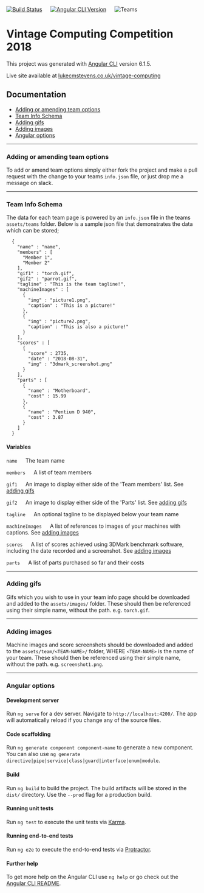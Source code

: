 [![Build Status][travis ci img]][travis ci] &emsp;
[![Angular CLI Version][angular cli img]][angular cli] &emsp;
![Teams][teams img]

# Vintage Computing Competition 2018

This project was generated with [Angular CLI](https://github.com/angular/angular-cli) version 6.1.5.

Live site available at [lukecmstevens.co.uk/vintage-computing](http://lukecmstevens.co.uk/vintage-computing)

## Documentation
 - [Adding or amending team options](#Adding-or-amending-team-options)
 - [Team Info Schema](#team-info-schema)
 - [Adding gifs](#adding-gifs)
 - [Adding images](#adding-images)
 - [Angular options](#angular-options)

 ---

### Adding or amending team options

To add or amend team options simply either fork the project and make a pull request with the change to your teams `info.json` file, or just drop me a message on slack.

---

### Team Info Schema

The data for each team page is powered by an `info.json` file in the teams `assets/teams` folder.
Below is a sample json file that demonstrates the data which can be stored;
```
  {
    "name" : "name",
    "members" : [
      "Member 1",
      "Member 2"
    ],
    "gif1" : "torch.gif",
    "gif2" : "parrot.gif",
    "tagline" : "This is the team tagline!",
    "machineImages" : [
      {
        "img" : "picture1.png",
        "caption" : "This is a picture!"
      },
      {
        "img" : "picture2.png",
        "caption" : "This is also a picture!"
      }
    ],
    "scores" : [
      {
        "score" : 2735,
        "date" : "2018-08-31",
        "img" : "3dmark_screenshot.png"
      }
    ],
    "parts" : [
      {
        "name" : "Motherboard",
        "cost" : 15.99
      },
      {
        "name" : "Pentium D 940",
        "cost" : 3.87
      }
    ]
  }
```

#### Variables

`name` &emsp; The team name

`members` &emsp; A list of team members

`gif1` &emsp; An image to display either side of the 'Team members' list. See [adding gifs](#adding-gifs)

`gif2` &emsp; An image to display either side of the 'Parts' list. See [adding gifs](#adding-gifs)

`tagline` &emsp; An optional tagline to be displayed below your team name

`machineImages` &emsp; A list of references to images of your machines with captions. See [adding images](#adding-images)

`scores` &emsp; A list of scores achieved using 3DMark benchmark software, including the date recorded and a screenshot. See [adding images](#adding-images)

`parts` &emsp; A list of parts purchased so far and their costs

---

### Adding gifs

Gifs which you wish to use in your team info page should be downloaded and added to the `assets/images/` folder. These should then be referenced using their simple name, without the path. e.g. `torch.gif`.

---

### Adding images

Machine images and score screenshots should be downloaded and added to the `assets/team/<TEAM-NAME>/` folder, WHERE `<TEAM-NAME>` is the name of your team. These should then be referenced using their simple name, without the path. e.g. `screenshot1.png`.

---

### Angular options

#### Development server

Run `ng serve` for a dev server. Navigate to `http://localhost:4200/`. The app will automatically reload if you change any of the source files.

#### Code scaffolding

Run `ng generate component component-name` to generate a new component. You can also use `ng generate directive|pipe|service|class|guard|interface|enum|module`.

#### Build

Run `ng build` to build the project. The build artifacts will be stored in the `dist/` directory. Use the `--prod` flag for a production build.

#### Running unit tests

Run `ng test` to execute the unit tests via [Karma](https://karma-runner.github.io).

#### Running end-to-end tests

Run `ng e2e` to execute the end-to-end tests via [Protractor](http://www.protractortest.org/).

#### Further help

To get more help on the Angular CLI use `ng help` or go check out the [Angular CLI README](https://github.com/angular/angular-cli/blob/master/README.md).

[travis ci img]:https://travis-ci.org/lukecmstevens/vintage-computing.svg?branch=master
[travis ci]:https://travis-ci.org/lukecmstevens/vintage-computing

[angular cli img]:https://img.shields.io/badge/Angular%20CLI-v6.1.5-red.svg
[angular cli]:https://cli.angular.io/

[teams img]:https://img.shields.io/badge/dynamic/json.svg?label=teams&url=http%3A%2F%2Flukecmstevens.co.uk%2Fvintage-computing%2Fassets%2Fjson%2Fteams.json&query=%24.length&colorB=green
